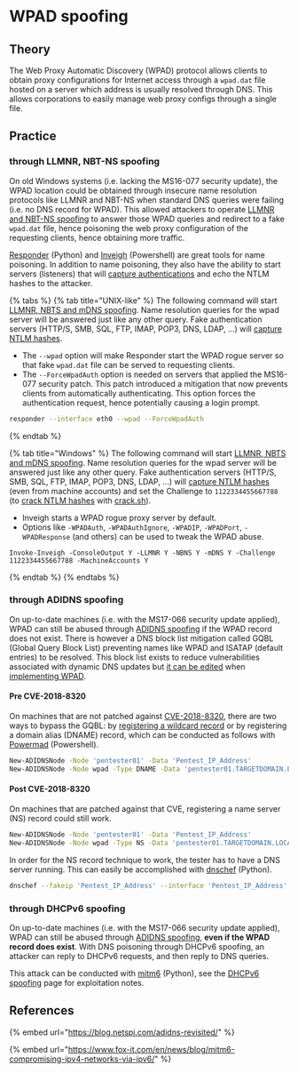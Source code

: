 # WPAD spoofing

## Theory

The Web Proxy Automatic Discovery \(WPAD\) protocol allows clients to obtain proxy configurations for Internet access through a `wpad.dat` file hosted on a server which address is usually resolved through DNS. This allows corporations to easily manage web proxy configs through a single file.

## Practice

### through LLMNR, NBT-NS spoofing

On old Windows systems \(i.e. lacking the MS16-077 security update\), the WPAD location could be obtained through insecure name resolution protocols like LLMNR and NBT-NS when standard DNS queries were failing \(i.e. no DNS record for WPAD\). This allowed attackers to operate [LLMNR and NBT-NS spoofing](llmnr-nbtns-mdns.md) to answer those WPAD queries and redirect to a fake `wpad.dat` file, hence poisoning the web proxy configuration of the requesting clients, hence obtaining more traffic.

[Responder](https://github.com/SpiderLabs/Responder) \(Python\) and [Inveigh](https://github.com/Kevin-Robertson/Inveigh) \(Powershell\) are great tools for name poisoning. In addition to name poisoning, they also have the ability to start servers \(listeners\) that will [capture authentications](../abusing-lm-and-ntlm/capturing-hashes.md) and echo the NTLM hashes to the attacker.

{% tabs %}
{% tab title="UNIX-like" %}
The following command will start [LLMNR, NBTS and mDNS spoofing](llmnr-nbtns-mdns.md). Name resolution queries for the wpad server will be answered just like any other query. Fake authentication servers \(HTTP/S, SMB, SQL, FTP, IMAP, POP3, DNS, LDAP, ...\) will [capture NTLM hashes](../abusing-lm-and-ntlm/capturing-hashes.md).

* The `--wpad` option will make Responder start the WPAD rogue server so that fake `wpad.dat` file can be served to requesting clients.
* The `--ForceWpadAuth` option is needed on servers that applied the MS16-077 security patch. This patch introduced a mitigation that now prevents clients from automatically authenticating. This option forces the authentication request, hence potentially causing a login prompt.

```bash
responder --interface eth0 --wpad --ForceWpadAuth
```
{% endtab %}

{% tab title="Windows" %}
The following command will start [LLMNR, NBTS and mDNS spoofing](llmnr-nbtns-mdns.md). Name resolution queries for the wpad server will be answered just like any other query. Fake authentication servers \(HTTP/S, SMB, SQL, FTP, IMAP, POP3, DNS, LDAP, ...\) will [capture NTLM hashes](../abusing-lm-and-ntlm/capturing-hashes.md) \(even from machine accounts\) and set the Challenge to `1122334455667788` \(to [crack NTLM hashes](../credentials/cracking.md#practice) with [crack.sh](https://crack.sh/)\).

* Inveigh starts a WPAD rogue proxy server by default.
* Options like `-WPADAuth`, `-WPADAuthIgnore`, `-WPADIP`, `-WPADPort`, `-WPADResponse` \(and others\) can be used to tweak the WPAD abuse.

```text
Invoke-Inveigh -ConsoleOutput Y -LLMNR Y -NBNS Y -mDNS Y -Challenge 1122334455667788 -MachineAccounts Y
```
{% endtab %}
{% endtabs %}

### through ADIDNS spoofing

On up-to-date machines \(i.e. with the MS17-066 security update applied\), WPAD can still be abused through [ADIDNS spoofing](adidns-spoofing.md) if the WPAD record does not exist. There is however a DNS block list mitigation called GQBL \(Global Query Block List\) preventing names like WPAD and ISATAP \(default entries\) to be resolved. This block list exists to reduce vulnerabilities associated with dynamic DNS updates but [it can be edited](https://docs.microsoft.com/en-us/previous-versions/tn-archive/cc995158%28v=technet.10%29) when [implementing WPAD](https://docs.microsoft.com/en-us/previous-versions/tn-archive/cc995261%28v=technet.10%29).

#### Pre CVE-2018-8320

On machines that are not patched against [CVE-2018-8320](https://portal.msrc.microsoft.com/en-US/security-guidance/advisory/CVE-2018-8320), there are two ways to bypass the GQBL: by [registering a wildcard record](adidns-spoofing.md#manuel-record-addition) or by registering a domain alias \(DNAME\) record, which can be conducted as follows with [Powermad](https://github.com/Kevin-Robertson/Powermad) \(Powershell\).

```bash
New-ADIDNSNode -Node 'pentester01' -Data 'Pentest_IP_Address'
New-ADIDNSNode -Node wpad -Type DNAME -Data 'pentester01.TARGETDOMAIN.LOCAL'
```

#### Post CVE-2018-8320

On machines that are patched against that CVE, registering a name server \(NS\) record could still work. 

```bash
New-ADIDNSNode -Node 'pentester01' -Data 'Pentest_IP_Address'
New-ADIDNSNode -Node wpad -Type NS -Data 'pentester01.TARGETDOMAIN.LOCAL'
```

In order for the NS record technique to work, the tester has to have a DNS server running. This can easily be accomplished with [dnschef](https://github.com/iphelix/dnschef) \(Python\).

```bash
dnschef --fakeip 'Pentest_IP_Address' --interface 'Pentest_IP_Address' --port 53 --logfile dnschef.log
```

### through DHCPv6 spoofing

On up-to-date machines \(i.e. with the MS17-066 security update applied\), WPAD can still be abused through [ADIDNS spoofing](adidns-spoofing.md), **even if the WPAD record does exist**. With DNS poisoning through DHCPv6 spoofing, an attacker can reply to DHCPv6 requests, and then reply to DNS queries.

This attack can be conducted with [mitm6](https://github.com/fox-it/mitm6) \(Python\), see the [DHCPv6 spoofing](dhcpv6-dns-poisoning.md) page for exploitation notes.

## References

{% embed url="https://blog.netspi.com/adidns-revisited/" %}

{% embed url="https://www.fox-it.com/en/news/blog/mitm6-compromising-ipv4-networks-via-ipv6/" %}



